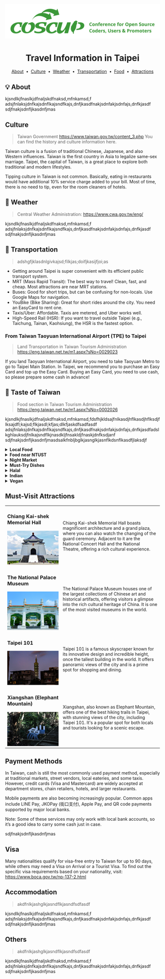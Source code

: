 # ![coscup](coscup-logo.png)

<div align="center">
  <h1>Travel Information in Taipei</h1>
</div>

<div align="center">
  <p>
    <a href="">About</a> &nbsp;&bull;&nbsp;
    <a href="">Culture</a> &nbsp;&bull;&nbsp;
    <a href="">Weather</a> &nbsp;&bull;&nbsp;
    <a href="">Transportation</a> &nbsp;&bull;&nbsp;
    <a href="">Food</a> &nbsp;&bull;&nbsp;
    <a href="">Attractions</a>
  </p>
</div>


## :bulb: About

kjsndlkjfnaslkjdfnaljskdfnaksd,mfnkamsd,f
adsjfnlaksjdnfkajsdnflkajsndfkajs,dnfjkasdfnakjsdnfakjsdnfajs,dnfkjasdf
sdjfnakjsdnfljkasdnfjmas

## Culture
> Taiwan Government https://www.taiwan.gov.tw/content_3.php
> You can find the history and culture information here.

Taiwan culture is a fusion of traditional Chinese, Japanese, and also Western influences.
Taiwan is the first country in Asia to legalize same-sex marriage.
Taipei, the capital of Taiwan, is a great place to explore both traditional and modern lifestyles.

Tipping culture in Taiwan is not common.
Basically, eating in restaurants would have additional 10% service charge added to your bill.
Most of time, there is no need to tip, even for the room cleaners of hotels.

## 🌈 Weather
> Central Weather Administration: https://www.cwa.gov.tw/eng/

kjsndlkjfnaslkjdfnaljskdfnaksd,mfnkamsd,f
adsjfnlaksjdnfkajsdnflkajsndfkajs,dnfjkasdfnakjsdnfakjsdnfajs,dnfkjasdf
sdjfnakjsdnfljkasdnfjmas

## 🚆 Transportation
> adshgfjklasdnlgivkajsd;filkjas;doifjkasijfjoi;as
> 
- Getting around Taipei is super convenient with its efficient public transport system.
- MRT (Mass Rapid Transit): The best way to travel! Clean, fast, and cheap. Most attractions are near MRT stations.
- Buses: Good for short trips, but can be confusing for non-locals. Use Google Maps for navigation.
- YouBike (Bike Sharing): Great for short rides around the city. You need an EasyCard to rent one.
- Taxis/Uber: Affordable. Taxis are metered, and Uber works well.
- High-Speed Rail (HSR): If you want to travel outside Taipei (e.g., Taichung, Tainan, Kaohsiung), the HSR is the fastest option.

### From Taiwan Taoyuan International Airport (TPE) to Taipei
> Land Transportation in Taiwan Tourism Administration https://eng.taiwan.net.tw/m1.aspx?sNo=0029023
>
If you land Taoyuan International Airport, you need to take Taoyuan Metro to go to Taipei Main Station.
In Taipei, we recommend you to purchase an Easy Card and top up the Easy Card.
Buying an Easy Card, you need to use cash, so please prepare some cash in advance!

## 🧋 Taste of Taiwan
> Food section in Taiwan Tourism Administration https://eng.taiwan.net.tw/m1.aspx?sNo=0002026

kjsndlkjfnaslkjdfnaljskdfnaksd,mfnkamsd,fdsfhjkldsajfnlkasdjhflkasdjhflksdjflksajdfl;kajsd;flkjasdl;kfjas;dlkfjaskdfsadfasdf
adsjfnlaksjdnfkajsdnflkajsndfkajs,dnfjkasdfnakjsdnfakjsdnfajs,dnfkjasdfadslkghlauksdjfnlkajsndflkjnasdkljfnsakldjfnaskjdnfksdjanf
sdjfnakjsdnfljkasdnfjmasdsalkfnbljbglkjasnglkjasnflkdsnflkasdfjlaksdjf

<details>
    <summary><b>Local Food</b></summary>
    kjsndlkjfnaslkjdfnaljskdfnaksd,mfnkamsd,f  
    adsjfnlaksjdnfkajsdnflkajsndfkajs,dnfjkasdfnakjsdnfakjsdnfajs,dnfkjasdf  
    sdjfnakjsdnfljkasdnfjmas
</details>

<details>
    <summary><b>Food near NTUST</b></summary>
</details>

<details>
    <summary><b>Night Market</b></summary>
    <ul>
        <li><b>Shilin Night Market (士林夜市)</b>: Best for classic street food.</li>
        <li><b>Raohe Night Market (饒河夜市)</b>: Famous for black pepper buns.</li>
        <li><b>Ningxia Night Market (寧夏夜市)</b>: Great for traditional Taiwanese snacks.</li>
    </ul>
</details>

<details>
    <summary><b>Must-Try Dishes</b></summary>
</details>

<details>
    <summary><b>Halal</b></summary>
    清真飲食
> https://eng.taiwan.net.tw/m1.aspx?sNo=0020323
</details>

<details>
    <summary><b>Indian</b></summary>
    印度料理
</details>

<details>
    <summary><b>Vegan</b></summary>
    素食餐廳
</details>


## Must-Visit Attractions
<table>
  <tr>
    <td>
      <h3>Chiang Kai-shek Memorial Hall</h3>
      <img src="Chiang_Kai-shek_Memorial_Hall.jpg" alt="Chiang Kai-shek Memorial Hall">
    </td>
    <td>
      Chiang Kai-shek Memorial Hall boasts magnificent architecture and a grand plaza, where you can also watch the changing of the guard ceremony. Adjacent to it are the National Concert Hall and the National Theatre, offering a rich cultural experience.
    </td>
  </tr>
  <tr>
    <td>
      <h3>The National Palace Museum</h3>
      <img src="National_Palace_Museum.jpg" alt="National Palace Museum">
    </td>
    <td>
      The National Palace Museum houses one of the largest collections of Chinese art and historical artifacts, offering visitors a glimpse into the rich cultural heritage of China. It is one of the most visited museums in the world.
    </td>
  </tr>
  <tr>
    <td>
      <h3>Taipei 101</h3>
      <img src="Taipei_101.jpg" alt="Taipei 101">
    </td>
    <td>
      Taipei 101 is a famous skyscraper known for its innovative design and incredible height, once the tallest building in the world. It offers panoramic views of the city and is a prime spot for shopping and dining.
    </td>
  </tr>
  <tr>
    <td>
      <h3>Xiangshan (Elephant Mountain)</h3>
      <img src="Xiangshan.jpg" alt="Xiangshan">
    </td>
    <td>
      Xiangshan, also known as Elephant Mountain, offers one of the best hiking trails in Taipei, with stunning views of the city, including Taipei 101. It's a popular spot for both locals and tourists looking for a scenic escape.
    </td>
  </tr>
</table>

## Payment Methods

In Taiwan, cash is still the most commonly used payment method, especially at traditional markets, street vendors, local eateries, and some taxis. However, credit cards (Visa and Mastercard) are widely accepted at department stores, chain retailers, hotels, and larger restaurants.

Mobile payments are also becoming increasingly popular. Common apps include LINE Pay, JKOPay (街口支付), Apple Pay, and QR code payments supported by major local banks.

Note: Some of these services may only work with local bank accounts, so it’s a good idea to carry some cash just in case.

sdjfnakjsdnfljkasdnfjmas
## Visa
Many nationalities qualify for visa-free entry to Taiwan for up to 90 days, while others may need a Visa on Arrival or a Tourist Visa. To find out the specific visa requirements based on your nationality, visit: https://www.boca.gov.tw/np-137-2.html

## Accommodation
> akdfnlkjashglkjasndflkjasndfsdfasdf

kjsndlkjfnaslkjdfnaljskdfnaksd,mfnkamsd,f
adsjfnlaksjdnfkajsdnflkajsndfkajs,dnfjkasdfnakjsdnfakjsdnfajs,dnfkjasdf
sdjfnakjsdnfljkasdnfjmas
## Others
> akdfnlkjashglkjasndflkjasndfsdfasdf

kjsndlkjfnaslkjdfnaljskdfnaksd,mfnkamsd,f
adsjfnlaksjdnfkajsdnflkajsndfkajs,dnfjkasdfnakjsdnfakjsdnfajs,dnfkjasdf
sdjfnakjsdnfljkasdnfjmas









